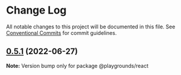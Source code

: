 # Change Log

All notable changes to this project will be documented in this file.
See [Conventional Commits](https://conventionalcommits.org) for commit guidelines.

## [0.5.1](https://github.com/eldercarvalho/ds.t/compare/v0.5.0...v0.5.1) (2022-06-27)

**Note:** Version bump only for package @playgrounds/react
